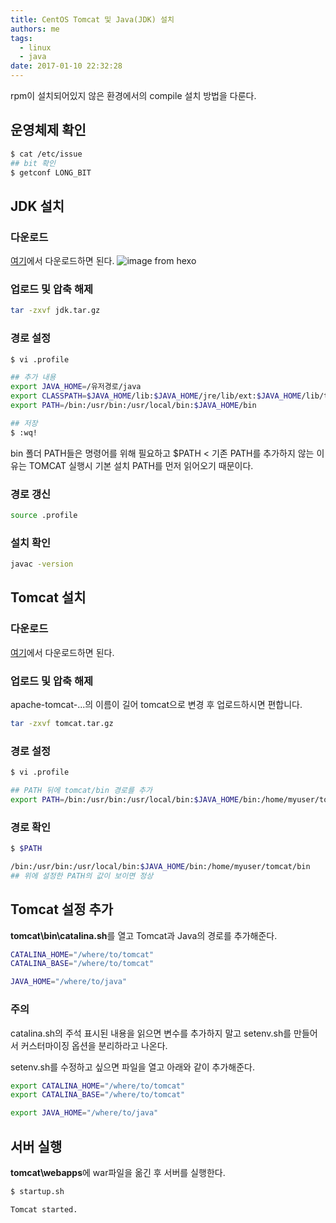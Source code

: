```yaml
---
title: CentOS Tomcat 및 Java(JDK) 설치
authors: me
tags:
  - linux
  - java
date: 2017-01-10 22:32:28
---
```


rpm이 설치되어있지 않은 환경에서의 compile 설치 방법을 다룬다.

## 운영체제 확인

```bash
$ cat /etc/issue
## bit 확인
$ getconf LONG_BIT
```

## JDK 설치

### 다운로드

[여기](https://www.oracle.com/technetwork/java/javase/downloads/jdk8-downloads-2133151.html)에서 다운로드하면 된다.
![image from hexo](https://i.imgur.com/61lE7iN.jpg)

### 업로드 및 압축 해제

```bash
tar -zxvf jdk.tar.gz
```

### 경로 설정

```bash
$ vi .profile

## 추가 내용
export JAVA_HOME=/유저경로/java
export CLASSPATH=$JAVA_HOME/lib:$JAVA_HOME/jre/lib/ext:$JAVA_HOME/lib/tools.jar
export PATH=/bin:/usr/bin:/usr/local/bin:$JAVA_HOME/bin

## 저장
$ :wq!
```

bin 폴더 PATH들은 명령어를 위해 필요하고 \$PATH < 기존 PATH를 추가하지 않는 이유는 TOMCAT 실행시 기본 설치 PATH를 먼저 읽어오기 때문이다.

### 경로 갱신

```bash
source .profile
```

### 설치 확인

```bash
javac -version
```

## Tomcat 설치

### 다운로드

[여기](https://tomcat.apache.org/download-80.cgi)에서 다운로드하면 된다.

### 업로드 및 압축 해제

apache-tomcat-...의 이름이 길어 tomcat으로 변경 후 업로드하시면 편합니다.

```bash
tar -zxvf tomcat.tar.gz
```

### 경로 설정

```bash
$ vi .profile

## PATH 뒤에 tomcat/bin 경로를 추가
export PATH=/bin:/usr/bin:/usr/local/bin:$JAVA_HOME/bin:/home/myuser/tomcat/bin
```

### 경로 확인

```bash
$ $PATH

/bin:/usr/bin:/usr/local/bin:$JAVA_HOME/bin:/home/myuser/tomcat/bin
## 위에 설정한 PATH의 값이 보이면 정상
```

## Tomcat 설정 추가

**tomcat\bin\catalina.sh**를 열고 Tomcat과 Java의 경로를 추가해준다.

```bash
CATALINA_HOME="/where/to/tomcat"
CATALINA_BASE="/where/to/tomcat"

JAVA_HOME="/where/to/java"
```

### 주의

catalina.sh의 주석 표시된 내용을 읽으면 변수를 추가하지 말고 setenv.sh를 만들어서 커스터마이징 옵션을 분리하라고 나온다.

setenv.sh를 수정하고 싶으면 파일을 열고 아래와 같이 추가해준다.

```bash
export CATALINA_HOME="/where/to/tomcat"
export CATALINA_BASE="/where/to/tomcat"

export JAVA_HOME="/where/to/java"
```

## 서버 실행

**tomcat\webapps**에 war파일을 옮긴 후 서버를 실행한다.

```bash
$ startup.sh

Tomcat started.
```
